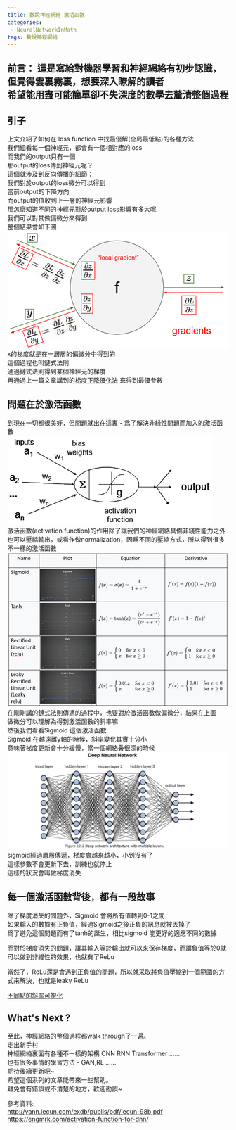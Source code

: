 ```yaml
---
title: 數說神經網絡-激活函數
categories:
 - NeuralNetworkInMath
tags: 數說神經網絡
---
```


前言： 
這是寫給對機器學習和神經網絡有初步認識，但覺得雲裏霧裏，想要深入瞭解的讀者  
希望能用盡可能簡單卻不失深度的數學去釐清整個過程  
---

## 引子
上文介紹了如何在 loss function 中找最優解(全局最低點)的各種方法  
我們細看每一個神經元，都會有一個相對應的loss  
而我們的output只有一個  
那output的loss傳到神經元呢？  
這個就涉及到反向傳播的細節：  
我們對於output的loss微分可以得到  
當前output的下降方向  
而output的值收到上一層的神經元影響  
那怎麽知道不同的神經元對於output loss影響有多大呢  
我們可以對其做偏微分來得到  
整個結果會如下圖  
![](https://raw.githubusercontent.com/voidful/voidful_blog/master/assets/post_src/nninmath_3/img1)   
x的梯度就是在一層層的偏微分中得到的  
這個過程也叫鏈式法則  
通過鏈式法則得到某個神經元的梯度  
再通過上一篇文章講到的[梯度下降優化法](https://voidful.github.io/voidful_blog/neuralnetworkinmath/2018/10/26/neuralnetwork-inmath-2/) 來得到最優參數  

##  問題在於激活函數  
到現在一切都很美好，但問題就出在這裏 - 爲了解決非綫性問題而加入的激活函數  
![](https://raw.githubusercontent.com/voidful/voidful_blog/master/assets/post_src/nninmath_3/img2)    
激活函數(activation function)的作用除了讓我們的神經網絡具備非綫性能力之外  
也可以壓縮輸出，或看作做normalization，因爲不同的壓縮方式，所以得到很多不一樣的激活函數  
![](https://raw.githubusercontent.com/voidful/voidful_blog/master/assets/post_src/nninmath_3/img3)    
在剛剛講的鏈式法則傳遞的過程中，也要對於激活函數做偏微分，結果在上圖  
做微分可以理解為得到激活函數的斜率嘛  
然後我們看看Sigmoid 這個激活函數  
Sigmoid 在越遠離y軸的時候，斜率變化其實十分小  
意味著梯度更新會十分緩慢，當一個網絡叠很深的時候  
![](https://raw.githubusercontent.com/voidful/voidful_blog/master/assets/post_src/nninmath_3/img4)  
sigmoid經過層層傳遞，梯度會越來越小，小到沒有了  
這樣參數不會更新下去，訓練也就停止  
這樣的狀況會叫做梯度消失  

##  每一個激活函數背後，都有一段故事  
除了梯度消失的問題外，Sigmoid 會將所有值轉到0-1之間  
如果輸入的數據有正負值，經過Sigmoid之後正負的訊息就被丟掉了  
爲了避免這個問題而有了tanh的誕生，相比sigmoid 能更好的適應不同的數據  

而對於梯度消失的問題，讓其輸入等於輸出就可以來保存梯度，而讓負值等於0就可以做到非綫性的效果，也就有了ReLu  

當然了，ReLu還是會遇到正負值的問題，所以就采取將負值壓縮到一個範圍的方式來解決，也就是leaky ReLu  

[不同點的斜率可視化](https://engmrk.com/wp-content/uploads/2018/05/ice_video_20180508-144902.webm)

## What's Next ?
至此，神經網絡的整個過程都walk through了一遍。  
走出新手村  
神經網絡裏面有各種不一樣的架構 CNN RNN Transformer ......  
也有很多事情的學習方法 - GAN,RL ......  
期待後續更新吧~  
希望這個系列的文章能帶來一些幫助。  
難免會有錯誤或不清楚的地方，歡迎勘誤~  

參考資料:   
http://yann.lecun.com/exdb/publis/pdf/lecun-98b.pdf  
https://engmrk.com/activation-function-for-dnn/  